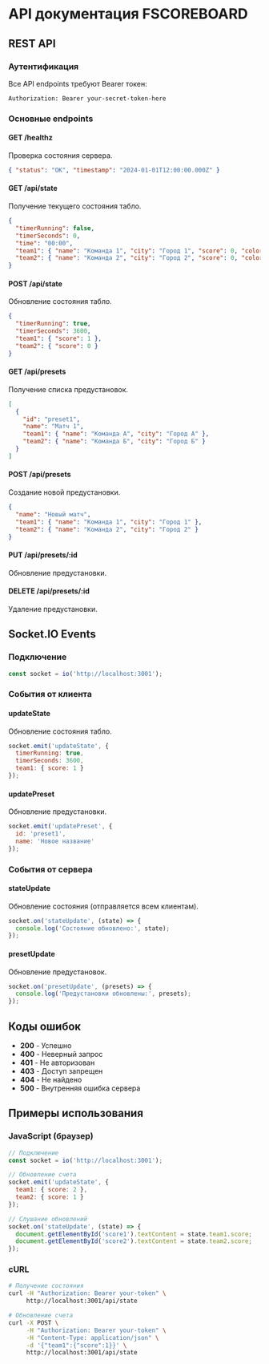 # API документация FSCOREBOARD

## REST API

### Аутентификация
Все API endpoints требуют Bearer токен:
```
Authorization: Bearer your-secret-token-here
```

### Основные endpoints

#### GET /healthz
Проверка состояния сервера.
```json
{ "status": "OK", "timestamp": "2024-01-01T12:00:00.000Z" }
```

#### GET /api/state
Получение текущего состояния табло.
```json
{
  "timerRunning": false,
  "timerSeconds": 0,
  "time": "00:00",
  "team1": { "name": "Команда 1", "city": "Город 1", "score": 0, "color": "#ff0000" },
  "team2": { "name": "Команда 2", "city": "Город 2", "score": 0, "color": "#0000ff" }
}
```

#### POST /api/state
Обновление состояния табло.
```json
{
  "timerRunning": true,
  "timerSeconds": 3600,
  "team1": { "score": 1 },
  "team2": { "score": 0 }
}
```

#### GET /api/presets
Получение списка предустановок.
```json
[
  {
    "id": "preset1",
    "name": "Матч 1",
    "team1": { "name": "Команда А", "city": "Город А" },
    "team2": { "name": "Команда Б", "city": "Город Б" }
  }
]
```

#### POST /api/presets
Создание новой предустановки.
```json
{
  "name": "Новый матч",
  "team1": { "name": "Команда 1", "city": "Город 1" },
  "team2": { "name": "Команда 2", "city": "Город 2" }
}
```

#### PUT /api/presets/:id
Обновление предустановки.

#### DELETE /api/presets/:id
Удаление предустановки.

## Socket.IO Events

### Подключение
```javascript
const socket = io('http://localhost:3001');
```

### События от клиента

#### updateState
Обновление состояния табло.
```javascript
socket.emit('updateState', {
  timerRunning: true,
  timerSeconds: 3600,
  team1: { score: 1 }
});
```

#### updatePreset
Обновление предустановки.
```javascript
socket.emit('updatePreset', {
  id: 'preset1',
  name: 'Новое название'
});
```

### События от сервера

#### stateUpdate
Обновление состояния (отправляется всем клиентам).
```javascript
socket.on('stateUpdate', (state) => {
  console.log('Состояние обновлено:', state);
});
```

#### presetUpdate
Обновление предустановок.
```javascript
socket.on('presetUpdate', (presets) => {
  console.log('Предустановки обновлены:', presets);
});
```

## Коды ошибок

- **200** - Успешно
- **400** - Неверный запрос
- **401** - Не авторизован
- **403** - Доступ запрещен
- **404** - Не найдено
- **500** - Внутренняя ошибка сервера

## Примеры использования

### JavaScript (браузер)
```javascript
// Подключение
const socket = io('http://localhost:3001');

// Обновление счета
socket.emit('updateState', {
  team1: { score: 2 },
  team2: { score: 1 }
});

// Слушание обновлений
socket.on('stateUpdate', (state) => {
  document.getElementById('score1').textContent = state.team1.score;
  document.getElementById('score2').textContent = state.team2.score;
});
```

### cURL
```bash
# Получение состояния
curl -H "Authorization: Bearer your-token" \
     http://localhost:3001/api/state

# Обновление счета
curl -X POST \
     -H "Authorization: Bearer your-token" \
     -H "Content-Type: application/json" \
     -d '{"team1":{"score":1}}' \
     http://localhost:3001/api/state
```